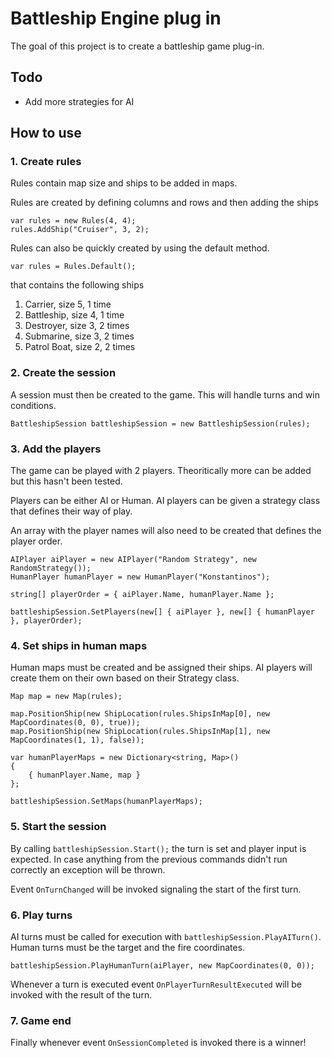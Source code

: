 # Battleship Engine plug in

The goal of this project is to create a battleship game plug-in.

## Todo
* Add more strategies for AI

## How to use

### 1. Create rules
Rules contain map size and ships to be added in maps.

Rules are created by defining columns and rows and then adding the ships

```
var rules = new Rules(4, 4);
rules.AddShip("Cruiser", 3, 2);
```

Rules can also be quickly created by using the default method.
```
var rules = Rules.Default();
```
that contains the following ships
1. Carrier, size 5, 1 time
2. Battleship, size 4, 1 time
3. Destroyer, size 3, 2 times
4. Submarine, size 3, 2 times
5. Patrol Boat, size 2, 2 times

### 2. Create the session
A session must then be created to the game. This will handle turns and win conditions.

```
BattleshipSession battleshipSession = new BattleshipSession(rules);
```

### 3. Add the players
The game can be played with 2 players. Theoritically more can be added but this hasn't been tested.

Players can be either AI or Human. AI players can be given a strategy class that defines their way of play.

An array with the player names will also need to be created that defines the player order.

```
AIPlayer aiPlayer = new AIPlayer("Random Strategy", new RandomStrategy());
HumanPlayer humanPlayer = new HumanPlayer("Konstantinos");

string[] playerOrder = { aiPlayer.Name, humanPlayer.Name };

battleshipSession.SetPlayers(new[] { aiPlayer }, new[] { humanPlayer }, playerOrder);
```


### 4. Set ships in human maps
Human maps must be created and be assigned their ships. AI players will create them on their own based on their Strategy class.

```
Map map = new Map(rules);

map.PositionShip(new ShipLocation(rules.ShipsInMap[0], new MapCoordinates(0, 0), true));
map.PositionShip(new ShipLocation(rules.ShipsInMap[1], new MapCoordinates(1, 1), false));

var humanPlayerMaps = new Dictionary<string, Map>()
{
    { humanPlayer.Name, map }
};

battleshipSession.SetMaps(humanPlayerMaps);
```

### 5. Start the session
By calling `battleshipSession.Start();` the turn is set and player input is expected. In case anything from the previous commands didn't run correctly an exception will be thrown.

Event `OnTurnChanged` will be invoked signaling the start of the first turn.

### 6. Play turns
AI turns must be called for execution with `battleshipSession.PlayAITurn()`.
Human turns must be the target and the fire coordinates.
```
battleshipSession.PlayHumanTurn(aiPlayer, new MapCoordinates(0, 0));
```

Whenever a turn is executed event `OnPlayerTurnResultExecuted` will be invoked with the result of the turn.


### 7. Game end
Finally whenever event `OnSessionCompleted` is invoked there is a winner!